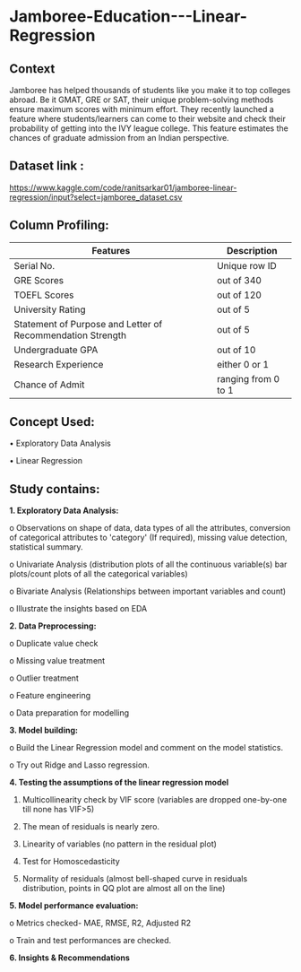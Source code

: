 # Jamboree-Education---Linear-Regression
## Context

Jamboree has helped thousands of students like you make it to top colleges abroad. Be it GMAT, GRE or SAT, their unique problem-solving methods ensure maximum scores with minimum effort.
They recently launched a feature where students/learners can come to their website and check their probability of getting into the IVY league college. This feature estimates the chances of graduate admission from an Indian perspective.

## Dataset link :
https://www.kaggle.com/code/ranitsarkar01/jamboree-linear-regression/input?select=jamboree_dataset.csv

## Column Profiling:

|Features                                                    |Description          |
|------------------------------------------------------------|---------------------|
|Serial No.                                                  |Unique row ID        |
|GRE Scores                                                  |out of 340           |
|TOEFL Scores                                                |out of 120           |
|University Rating                                           |out of 5             |
|Statement of Purpose and Letter of Recommendation Strength  |out of 5             |
|Undergraduate GPA                                           |out of 10            |
|Research Experience                                         |either 0 or 1        |
|Chance of Admit                                             |ranging from 0 to 1  |

## Concept Used:

•	Exploratory Data Analysis

•	Linear Regression

## Study contains:

**1.	Exploratory Data Analysis:**

o	Observations on shape of data, data types of all the attributes, conversion of categorical attributes to 'category' (If required), missing value detection, statistical summary.

o	Univariate Analysis (distribution plots of all the continuous variable(s) bar plots/count plots of all the categorical variables)

o	Bivariate Analysis (Relationships between important variables and count)

o	Illustrate the insights based on EDA

**2.	Data Preprocessing:**

o	Duplicate value check

o	Missing value treatment

o	Outlier treatment

o	Feature engineering

o	Data preparation for modelling

**3.	Model building:**

o	Build the Linear Regression model and comment on the model statistics.

o	Try out Ridge and Lasso regression.

**4.	Testing the assumptions of the linear regression model**

1.	Multicollinearity check by VIF score (variables are dropped one-by-one till none has VIF>5)

2.	The mean of residuals is nearly zero.
	
3.	Linearity of variables (no pattern in the residual plot)
	
4.	Test for Homoscedasticity
	
5.	Normality of residuals (almost bell-shaped curve in residuals distribution, points in QQ plot are almost all on the line)
  
**5.	Model performance evaluation:**

o	Metrics checked- MAE, RMSE, R2, Adjusted R2

o	Train and test performances are checked.

**6.	Insights & Recommendations**
